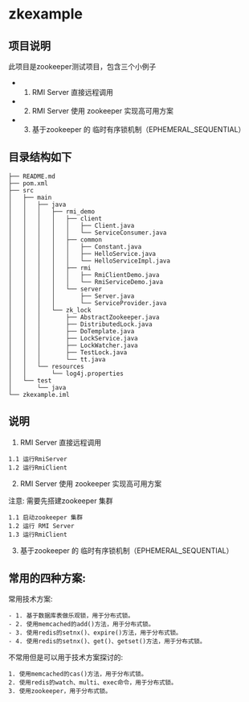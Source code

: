 # zkexample

## 项目说明

此项目是zookeeper测试项目，包含三个小例子
- 1. RMI Server 直接远程调用
- 2. RMI Server 使用 zookeeper 实现高可用方案
- 3. 基于zookeeper 的 临时有序锁机制（EPHEMERAL_SEQUENTIAL）

##  目录结构如下
```
├── README.md
├── pom.xml
├── src
│   ├── main
│   │   ├── java
│   │   │   ├── rmi_demo
│   │   │   │   ├── client
│   │   │   │   │   ├── Client.java
│   │   │   │   │   └── ServiceConsumer.java
│   │   │   │   ├── common
│   │   │   │   │   ├── Constant.java
│   │   │   │   │   ├── HelloService.java
│   │   │   │   │   └── HelloServiceImpl.java
│   │   │   │   ├── rmi
│   │   │   │   │   ├── RmiClientDemo.java
│   │   │   │   │   └── RmiServiceDemo.java
│   │   │   │   └── server
│   │   │   │       ├── Server.java
│   │   │   │       └── ServiceProvider.java
│   │   │   └── zk_lock
│   │   │       ├── AbstractZookeeper.java
│   │   │       ├── DistributedLock.java
│   │   │       ├── DoTemplate.java
│   │   │       ├── LockService.java
│   │   │       ├── LockWatcher.java
│   │   │       ├── TestLock.java
│   │   │       └── tt.java
│   │   └── resources
│   │       └── log4j.properties
│   └── test
│       └── java
└── zkexample.iml
```

## 说明

1.  RMI Server 直接远程调用
```
1.1 运行RmiServer
1.2 运行RmiClient
```

2. RMI Server 使用 zookeeper 实现高可用方案

注意: 需要先搭建zookeeper 集群

```
1.1 启动zookeeper 集群
1.2 运行 RMI Server
1.3 运行RmiClient
```

3. 基于zookeeper 的 临时有序锁机制（EPHEMERAL_SEQUENTIAL）


## 常用的四种方案:

常用技术方案:
```
- 1. 基于数据库表做乐观锁，用于分布式锁。
- 2. 使用memcached的add()方法，用于分布式锁。
- 3. 使用redis的setnx()、expire()方法，用于分布式锁。
- 4. 使用redis的setnx()、get()、getset()方法，用于分布式锁。
```
不常用但是可以用于技术方案探讨的:

```
1. 使用memcached的cas()方法，用于分布式锁。 
2. 使用redis的watch、multi、exec命令，用于分布式锁。
3. 使用zookeeper，用于分布式锁。
```
